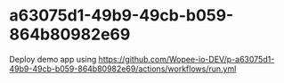 # a63075d1-49b9-49cb-b059-864b80982e69
Deploy demo app using https://github.com/Wopee-io-DEV/p-a63075d1-49b9-49cb-b059-864b80982e69/actions/workflows/run.yml

